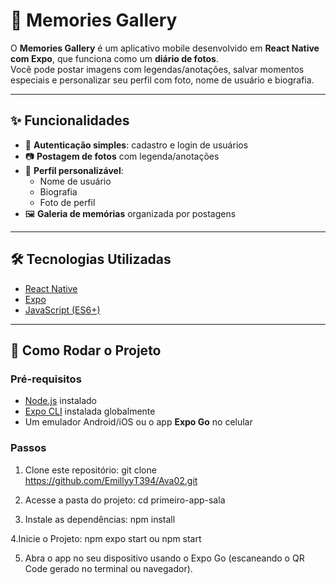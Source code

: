 # 📸 Memories Gallery

O **Memories Gallery** é um aplicativo mobile desenvolvido em **React Native com Expo**, que funciona como um **diário de fotos**.  
Você pode postar imagens com legendas/anotações, salvar momentos especiais e personalizar seu perfil com foto, nome de usuário e biografia.

---

## ✨ Funcionalidades

- 📌 **Autenticação simples**: cadastro e login de usuários  
- 📷 **Postagem de fotos** com legenda/anotações  
- 👤 **Perfil personalizável**:
  - Nome de usuário
  - Biografia
  - Foto de perfil  
- 🖼 **Galeria de memórias** organizada por postagens  

---

## 🛠 Tecnologias Utilizadas

- [React Native](https://reactnative.dev/)  
- [Expo](https://expo.dev/)  
- [JavaScript (ES6+)](https://developer.mozilla.org/pt-BR/docs/Web/JavaScript)  

---

## 🚀 Como Rodar o Projeto

### Pré-requisitos
- [Node.js](https://nodejs.org/) instalado  
- [Expo CLI](https://docs.expo.dev/get-started/installation/) instalada globalmente  
- Um emulador Android/iOS ou o app **Expo Go** no celular  

### Passos

1. Clone este repositório:
   git clone https://github.com/EmillyyT394/Ava02.git

2. Acesse a pasta do projeto:
   cd primeiro-app-sala

3. Instale as dependências:
   npm install

4.Inicie o Projeto:
   npm expo start ou npm start

5. Abra o app no seu dispositivo usando o Expo Go (escaneando o QR Code gerado no terminal ou navegador).

